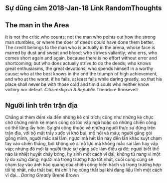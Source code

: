 Sự dũng cảm
2018-Jan-18
Link
RandomThoughts
-----

## The man in the Area
It is not the critic who counts; not the man who points out how the strong man stumbles, or where the doer of deeds could have done them better. The credit belongs to the man who is actually in the arena, whose face is marred by dust and sweat and blood; who strives valiantly; who errs, who comes short again and again, because there is no effort without error and shortcoming; but who does actually strive to do the deeds; who knows great enthusiasms, the great devotions; who spends himself in a worthy cause; who at the best knows in the end the triumph of high achievement, and who at the worst, if he fails, at least fails while daring greatly, so that his place shall never be with those cold and timid souls who neither know victory nor defeat.
									*Citizenship in A Republic* Theodore Roosevelt

## Người lính trên trận địa
Chẳng ai thèm đếm xỉa đến những kẻ chỉ trích; cũng như những kẻ chực chờ chứng minh kẻ mạnh cũng có lúc vấp ngã hoặc có những chiến công có thể lừng lẫy hơn.
Sự ghi công thuộc về những người thực sự đứng trên trận địa, với bộ mặt trầy xước vì khó bụi, mồ hôi và máu; người gắng gỏi gồng mình, người mắc sai lầm, người mà hết lần này đến lần khác suýt chạm tay vào chiến thắng, bởi không có ai nỗ lực mà không mắc sai lầm hay vấp váp; nhưng đó mới là người thực sự gắng sức làm điều gì đó; người biết thế nào là nhiệt huyết cháy bỏng, hy sinh một cách vĩ đại; không từ nang vì một lý do xứng đáng; người mà trong trường hợp tốt nhất, cuối cùng cũng sẽ chạm tay vào ánh hào quang của chiến công hiển hách và trong trường hợp tồi tệ nhất, nếu thất bại, thì chí ít họ cũng thất bại khi đang liều lĩnh một cách vĩ đại...
									*Daring Greatly* Brené Brown